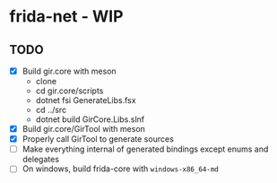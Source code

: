 # frida-net - WIP

## TODO

- [x] Build gir.core with meson
  - clone
  - cd gir.core/scripts
  - dotnet fsi GenerateLibs.fsx
  - cd ../src
  - dotnet build GirCore.Libs.slnf
- [x] Build gir.core/GirTool with meson
- [x] Properly call GirTool to generate sources
- [ ] Make everything internal of generated bindings except enums and delegates
- [ ] On windows, build frida-core with `windows-x86_64-md`
